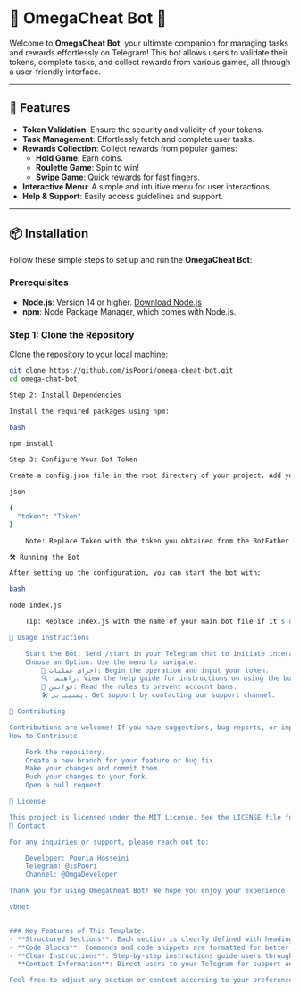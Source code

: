 
# 🌟 OmegaCheat Bot 🌟

Welcome to **OmegaCheat Bot**, your ultimate companion for managing tasks and rewards effortlessly on Telegram! This bot allows users to validate their tokens, complete tasks, and collect rewards from various games, all through a user-friendly interface.

---

## 🚀 Features

- **Token Validation**: Ensure the security and validity of your tokens.
- **Task Management**: Effortlessly fetch and complete user tasks.
- **Rewards Collection**: Collect rewards from popular games:
  - **Hold Game**: Earn coins.
  - **Roulette Game**: Spin to win!
  - **Swipe Game**: Quick rewards for fast fingers.
- **Interactive Menu**: A simple and intuitive menu for user interactions.
- **Help & Support**: Easily access guidelines and support.

---

## 📦 Installation

Follow these simple steps to set up and run the **OmegaCheat Bot**:

### Prerequisites

- **Node.js**: Version 14 or higher. [Download Node.js](https://nodejs.org/)
- **npm**: Node Package Manager, which comes with Node.js.

### Step 1: Clone the Repository

Clone the repository to your local machine:

```bash
git clone https://github.com/isPoori/omega-cheat-bot.git
cd omega-chat-bot

Step 2: Install Dependencies

Install the required packages using npm:

bash

npm install

Step 3: Configure Your Bot Token

Create a config.json file in the root directory of your project. Add your Telegram bot token as shown below:

json

{
  "token": "Token"
}

    Note: Replace Token with the token you obtained from the BotFather.

🛠 Running the Bot

After setting up the configuration, you can start the bot with:

bash

node index.js

    Tip: Replace index.js with the name of your main bot file if it's different.

🎉 Usage Instructions

    Start the Bot: Send /start in your Telegram chat to initiate interaction.
    Choose an Option: Use the menu to navigate:
        🚀 اجرای عملیات: Begin the operation and input your token.
        🔍 راهنما: View the help guide for instructions on using the bot.
        📜 قوانین: Read the rules to prevent account bans.
        🛠 پشتیبانی: Get support by contacting our support channel.

🤝 Contributing

Contributions are welcome! If you have suggestions, bug reports, or improvements, feel free to create an issue or submit a pull request.
How to Contribute

    Fork the repository.
    Create a new branch for your feature or bug fix.
    Make your changes and commit them.
    Push your changes to your fork.
    Open a pull request.

📜 License

This project is licensed under the MIT License. See the LICENSE file for more information.
💬 Contact

For any inquiries or support, please reach out to:

    Developer: Pouria Hosseini
    Telegram: @isPoori
    Channel: @OmgaDeveloper

Thank you for using OmegaCheat Bot! We hope you enjoy your experience. Happy chatting! 🌐✨

vbnet


### Key Features of This Template:
- **Structured Sections**: Each section is clearly defined with headings and emojis to make the document visually appealing.
- **Code Blocks**: Commands and code snippets are formatted for better readability.
- **Clear Instructions**: Step-by-step instructions guide users through the installation and usage process.
- **Contact Information**: Direct users to your Telegram for support and inquiries.

Feel free to adjust any section or content according to your preferences or additional information you may want to include!